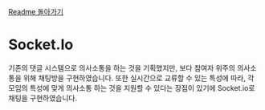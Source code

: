[Readme 돌아가기](https://github.com/hanghae99-team6-actualProject/backend)  

# Socket.Io

기존의 댓글 시스템으로 의사소통을 하는 것을 기획했지만, 보다 참여자 위주의 의사소통을 위해 채팅방을 구현하였습니다. 또한 실시간으로 교류할 수 있는 특성에 따라, 각 모임의 특성에 맞게 의사소통 하는 것을 지원할 수 있다는 장점이 있기에 Socket.io로 채팅을 구현하였습니다.
